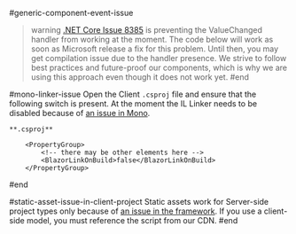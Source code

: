 #generic-component-event-issue
>warning [.NET Core Issue 8385](https://github.com/aspnet/AspNetCore/issues/8385) is preventing the ValueChanged handler from working at the moment. The code below will work as soon as Microsoft release a fix for this problem. Until then, you may get compilation issue due to the handler presence. We strive to follow best practices and future-proof our components, which is why we are using this approach even though it does not work yet.
#end


#mono-linker-issue
Open the Client `.csproj` file and ensure that the following switch is present. At the moment the IL Linker needs to be disabled because of [an issue in Mono](https://github.com/mono/mono/issues/12917).

    **.csproj**
    
        <PropertyGroup>
            <!-- there may be other elements here -->
            <BlazorLinkOnBuild>false</BlazorLinkOnBuild>
        </PropertyGroup>
#end

#static-asset-issue-in-client-project
Static assets work for Server-side project types only because of [an issue in the framework](https://github.com/aspnet/AspNetCore/issues/10986). If you use a client-side model, you must reference the script from our CDN.
#end